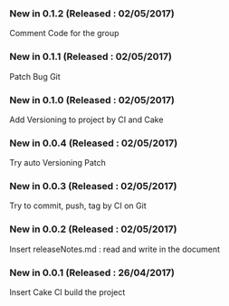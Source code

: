 ### New in 0.1.2 (Released : 02/05/2017)
 
Comment Code for the group
 
### New in 0.1.1 (Released : 02/05/2017)
 
Patch Bug Git
 
### New in 0.1.0 (Released : 02/05/2017)
 
Add Versioning to project by CI and Cake
 
### New in 0.0.4 (Released : 02/05/2017)
 
Try auto Versioning Patch
 
### New in 0.0.3 (Released : 02/05/2017)
 
Try to commit, push, tag by CI on Git
 
### New in 0.0.2 (Released : 02/05/2017)
 
Insert releaseNotes.md : read and write in the document
 
### New in 0.0.1 (Released : 26/04/2017)

Insert Cake CI build the project
